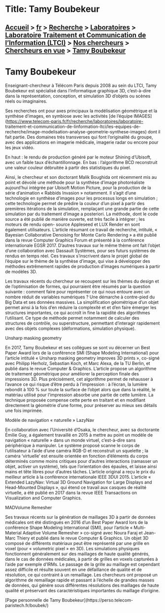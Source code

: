 # Title: Tamy Boubekeur

## [Accueil](https://www.telecom-paris.fr "https://www.telecom-paris.fr") > [fr](https://www.telecom-paris.fr/fr "fr") > [Recherche](https://www.telecom-paris.fr/fr/recherche "Recherche") > [Laboratoires](https://www.telecom-paris.fr/fr/recherche/labos "Laboratoires") > [Laboratoire Traitement et Communication de l’Information (LTCI)](https://www.telecom-paris.fr/fr/recherche/labos/traitement-information-ltci "Laboratoire Traitement et Communication de l’Information \(LTCI\)") > [Nos chercheurs](https://www.telecom-paris.fr/fr/recherche/labos/traitement-information-ltci/nos-chercheurs "Nos chercheurs") > [Chercheurs en vue](https://www.telecom-paris.fr/fr/recherche/labos/traitement-information-ltci/nos-chercheurs/chercheurs-en-vue "Chercheurs en vue") > [Tamy Boubekeur](https://www.telecom-paris.fr/fr/recherche/labos/traitement-information-ltci/nos-chercheurs/chercheurs-en-vue/tamy-boubekeur)

[](https://www.telecom-paris.fr/fr/accueil)

# Tamy Boubekeur

Enseignant-chercheur à Télécom Paris depuis 2008 au sein du LTCI, Tamy
Boubekeur est spécialisé dans l’informatique graphique 3D, c’est-à-dire dans
la représentation, conception, et simulation 3D d’objets ou scènes réels ou
imaginaires.

Ses recherches ont pour axes principaux la modélisation géométrique et la
synthèse d’images, en symbiose avec les activités [de l’équipe
IMAGES](https://www.telecom-paris.fr/fr/recherche/laboratoires/laboratoire-
traitement-et-communication-de-linformation-ltci/les-equipes-de-
recherche/image-modelisation-analyse-geometrie-synthese-images) dont il fait
partie. Des domaines très transverses qui font l’originalité du groupe, avec
des applications en imagerie médicale, imagerie radar ou encore pour les jeux
vidéo.

En haut : le rendu de production généré par le moteur Shining d’Ubisoft, avec
un faible taux d’échantillonnage. En bas : l’algorithme BCD reconstruit une
valeur couleur débruitée à partir des statistiques du pixel.

Ainsi, le chercheur et son doctorant Malik Boughida ont récemment mis au point
et dévoilé une méthode pour la synthèse d’image photoréaliste aujourd’hui
intégrée par Ubisoft Motion Picture, pour la production de la série
d’animation « Rabbids Invasion » notamment. Il s’agit d’une technologie en
synthèse d’images pour les processus longs en simulation ; cette technologie
permet de prédire la couleur d’un pixel à partir des premières itérations de
la simulation, remplaçant une grande partie de cette simulation par du
traitement d’image a posteriori. La méthode, dont le code source a été publié
de manière ouverte, est très facile à intégrer ; les moteurs de rendu open-
source Appleseed et LUX Render en sont également utilisateurs. L’article
résumant ce travail de recherche, intitulé, « Bayesian Collaborative Denoising
for Monte Carlo Rendering » a été publié dans la revue Computer Graphics Forum
et présenté à la conférence internationale EGSR 2017. D’autres travaux sur le
même thème ont fait l’objet d’une collaboration avec Dassault Systèmes, pour
ses futurs systèmes de rendus en temps réel. Ces travaux s’inscrivent dans le
projet global de l’équipe sur le thème de la synthèse d’image, qui vise à
développer des méthodes extrêmement rapides de production d’images numériques
à partir de modèles 3D.

Les travaux récents du chercheur se recoupent sur les thèmes du design et de
l’optimisation de formes, qui pourraient être résumés par la question suivante
: comment faire pour représenter ce qui nous entoure avec un nombre réduit de
variables numériques ? Une démarche à contre-pied du Big Data et ses données
massives. La simplification géométrique d’un objet permet ainsi à la fois d’en
réduire la complexité et et d’en faire émerger les structures importantes, ce
qui accroît in fine la rapidité des algorithmes l’utilisant. Ce type de
méthode permet notamment de calculer des structures de contrôle, ou
superstructure, permettant d’interagir rapidement avec des objets complexes
(déformations, simulation physique).

Unsharp masking geometry

En 2017, Tamy Boubekeur et ses collègues se sont vu décerner un Best Paper
Award lors de la conférence SMI (Shape Modeling International) pour l’article
intitulé « Unsharp masking geometry improves 3D prints », co-signé avec
Philipp Herholz, Sebastian Koch, et Marc Alexa, de la TU Berlin, et publié
dans le revue Computer & Graphics. L’article propose un algorithme de
traitement géométrique pour améliorer la perception finale des impressions 3D.
Plus précisément, cet algorithme permet de rehausser à l’avance ce qui risque
d’être perdu à l’impression : à l’écran, la lumière rebondit à 100 % sur toute
la surface de l’objet alors que dans la réalité, le matériau utilisé pour
l’impression absorbe une partie de cette lumière. La technique proposée
compense cette perte en traitant et en modifiant directement la géométrie
d’une forme, pour préserver au mieux ses détails une fois imprimée.

Modèle de navigation « naturelle » LazyNav

En collaboration avec l’Université d’Osaka, le chercheur, avec sa doctorante
Émilie Guy, a également travaillé en 2015 à mettre au point un modèle de
navigation « naturelle » dans un monde virtuel, c’est-à-dire sans périphérique
à manipuler. Le système proposé scanne le corps de l’utilisateur à l’aide
d’une caméra RGB-D et reconstruit un squelette ; la caméra ‘virtuelle’ est
ensuite orientée en fonction d’éléments du corps déterminés comme moins
critiques pour d’autres interactions (ramasser un objet, activer un système),
tels que l’orientation des épaules, et laisse ainsi mains et tête libres pour
d’autres tâches. L’article original a reçu le prix du meilleur article à la
conférence internationale IEEE 3DUI 2015. L’article « Extended LazyNav:
Virtual 3D Ground Navigation for Large Displays and Head-Mounted Displays »,
qui étend ce travail aux casques de réalité virtuelle, a été publié en 2017
dans la revue IEEE Transactions on Visualization and Computer Graphics.

MADVolume Remesher

Ses travaux récents sur la génération de maillages 3D à partir de données
médicales ont été distingués en 2016 d’un Best Paper Award lors de la
conférence Shape Modeling International (SMI), pour l’article « Multi-Material
Adaptive Volume Remesher » co-signé avec Noura Faraj et Jean-Marc Thiery et
publié dans le revue Computer & Graphics. Un objet 3D composé de différents
matériaux peut être représenté par une grille en voxel (pour « volumetric
pixel » en 3D). Les simulations physiques fonctionnent généralement sur des
maillages de haute qualité générés, dans le cas de données médicales, à partir
de grilles en voxels capturées à l’aide par exemple d’IRMs. Le passage de la
grille au maillage est cependant assez difficile et résulte souvent en une
défaillance de qualité et de résolution, ce qui contraint à un remaillage. Les
chercheurs ont proposé un algorithme de remaillage rapide et passant à
l’échelle de grandes masses de données, qui génère sous différentes
résolutions des maillages de haute qualité et préservant des caractéristiques
importantes du maillage d’origine.

[Page personnelle de Tamy Boubekeur](https://perso.telecom-
paristech.fr/boubek/)

